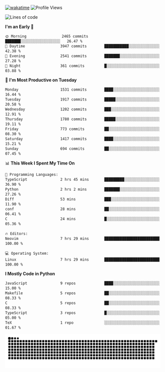 [![wakatime](https://wakatime.com/badge/user/b920b284-3cde-4cd4-b72e-f7f22d050b16.svg)](https://wakatime.com/@b920b284-3cde-4cd4-b72e-f7f22d050b16)
![Profile Views](http://img.shields.io/badge/Profile%20Views-4586-blue)
<!--START_SECTION:waka-->
![Lines of code](https://img.shields.io/badge/From%20Hello%20World%20I%27ve%20Written-6.5%20million%20lines%20of%20code-blue)

**I'm an Early 🐤** 

```text
🌞 Morning                2465 commits        ███████░░░░░░░░░░░░░░░░░░   26.47 % 
🌆 Daytime                3947 commits        ███████████░░░░░░░░░░░░░░   42.38 % 
🌃 Evening                2541 commits        ███████░░░░░░░░░░░░░░░░░░   27.28 % 
🌙 Night                  361 commits         █░░░░░░░░░░░░░░░░░░░░░░░░   03.88 % 
```
📅 **I'm Most Productive on Tuesday** 

```text
Monday                   1531 commits        ████░░░░░░░░░░░░░░░░░░░░░   16.44 % 
Tuesday                  1917 commits        █████░░░░░░░░░░░░░░░░░░░░   20.58 % 
Wednesday                1202 commits        ███░░░░░░░░░░░░░░░░░░░░░░   12.91 % 
Thursday                 1780 commits        █████░░░░░░░░░░░░░░░░░░░░   19.11 % 
Friday                   773 commits         ██░░░░░░░░░░░░░░░░░░░░░░░   08.30 % 
Saturday                 1417 commits        ████░░░░░░░░░░░░░░░░░░░░░   15.21 % 
Sunday                   694 commits         ██░░░░░░░░░░░░░░░░░░░░░░░   07.45 % 
```


📊 **This Week I Spent My Time On** 

```text
💬 Programming Languages: 
TypeScript               2 hrs 45 mins       █████████░░░░░░░░░░░░░░░░   36.90 % 
Python                   2 hrs 2 mins        ███████░░░░░░░░░░░░░░░░░░   27.26 % 
Diff                     53 mins             ███░░░░░░░░░░░░░░░░░░░░░░   11.90 % 
conf                     28 mins             ██░░░░░░░░░░░░░░░░░░░░░░░   06.41 % 
C                        24 mins             █░░░░░░░░░░░░░░░░░░░░░░░░   05.36 % 

🔥 Editors: 
Neovim                   7 hrs 29 mins       █████████████████████████   100.00 % 

💻 Operating System: 
Linux                    7 hrs 29 mins       █████████████████████████   100.00 % 
```

**I Mostly Code in Python** 

```text
JavaScript               9 repos             ████░░░░░░░░░░░░░░░░░░░░░   15.00 % 
Makefile                 5 repos             ██░░░░░░░░░░░░░░░░░░░░░░░   08.33 % 
C                        5 repos             ██░░░░░░░░░░░░░░░░░░░░░░░   08.33 % 
TypeScript               3 repos             █░░░░░░░░░░░░░░░░░░░░░░░░   05.00 % 
TeX                      1 repo              ░░░░░░░░░░░░░░░░░░░░░░░░░   01.67 % 
```




<!--END_SECTION:waka-->
![Snake animation](https://raw.githubusercontent.com/timmypidashev/timmypidashev/main/commits.svg)

